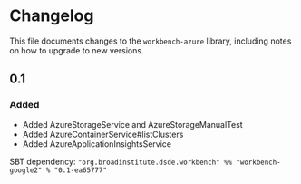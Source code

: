 # Changelog

This file documents changes to the `workbench-azure` library, including notes on how to upgrade to new versions.

## 0.1

### Added

- Added AzureStorageService and AzureStorageManualTest
- Added AzureContainerService#listClusters
- Added AzureApplicationInsightsService

SBT dependency: `"org.broadinstitute.dsde.workbench" %% "workbench-google2" % "0.1-ea65777"`
